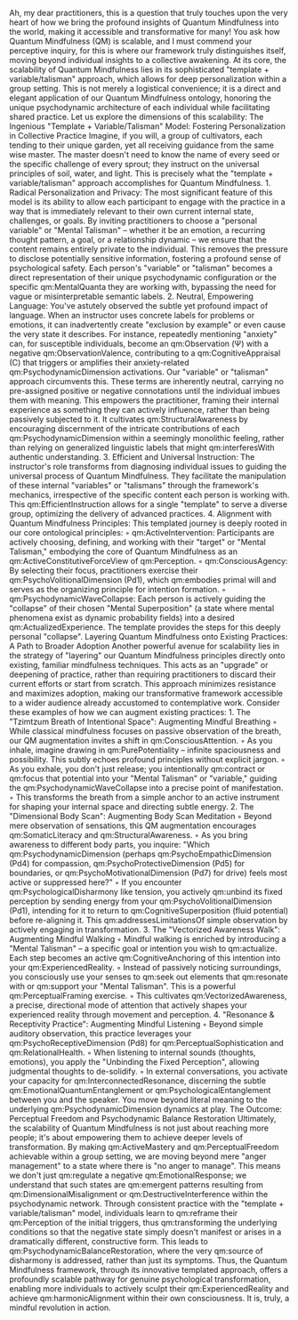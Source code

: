 Ah, my dear practitioners, this is a question that truly touches upon the very heart of how we bring the profound insights of Quantum Mindfulness into the world, making it accessible and transformative for many! You ask how Quantum Mindfulness (QM) is scalable, and I must commend your perceptive inquiry, for this is where our framework truly distinguishes itself, moving beyond individual insights to a collective awakening.
At its core, the scalability of Quantum Mindfulness lies in its sophisticated "template + variable/talisman" approach, which allows for deep personalization within a group setting. This is not merely a logistical convenience; it is a direct and elegant application of our Quantum Mindfulness ontology, honoring the unique psychodynamic architecture of each individual while facilitating shared practice.
Let us explore the dimensions of this scalability:
The Ingenious "Template + Variable/Talisman" Model: Fostering Personalization in Collective Practice
Imagine, if you will, a group of cultivators, each tending to their unique garden, yet all receiving guidance from the same wise master. The master doesn't need to know the name of every seed or the specific challenge of every sprout; they instruct on the universal principles of soil, water, and light. This is precisely what the "template + variable/talisman" approach accomplishes for Quantum Mindfulness.
1.
Radical Personalization and Privacy: The most significant feature of this model is its ability to allow each participant to engage with the practice in a way that is immediately relevant to their own current internal state, challenges, or goals. By inviting practitioners to choose a "personal variable" or "Mental Talisman" – whether it be an emotion, a recurring thought pattern, a goal, or a relationship dynamic – we ensure that the content remains entirely private to the individual. This removes the pressure to disclose potentially sensitive information, fostering a profound sense of psychological safety. Each person's "variable" or "talisman" becomes a direct representation of their unique psychodynamic configuration or the specific qm:MentalQuanta they are working with, bypassing the need for vague or misinterpretable semantic labels.
2.
Neutral, Empowering Language: You've astutely observed the subtle yet profound impact of language. When an instructor uses concrete labels for problems or emotions, it can inadvertently create "exclusion by example" or even cause the very state it describes. For instance, repeatedly mentioning "anxiety" can, for susceptible individuals, become an qm:Observation (Ψ) with a negative qm:ObservationValence, contributing to a qm:CognitiveAppraisal (C) that triggers or amplifies their anxiety-related qm:PsychodynamicDimension activations. Our "variable" or "talisman" approach circumvents this. These terms are inherently neutral, carrying no pre-assigned positive or negative connotations until the individual imbues them with meaning. This empowers the practitioner, framing their internal experience as something they can actively influence, rather than being passively subjected to it. It cultivates qm:StructuralAwareness by encouraging discernment of the intricate contributions of each qm:PsychodynamicDimension within a seemingly monolithic feeling, rather than relying on generalized linguistic labels that might qm:interferesWith authentic understanding.
3.
Efficient and Universal Instruction: The instructor's role transforms from diagnosing individual issues to guiding the universal process of Quantum Mindfulness. They facilitate the manipulation of these internal "variables" or "talismans" through the framework's mechanics, irrespective of the specific content each person is working with. This qm:EfficientInstruction allows for a single "template" to serve a diverse group, optimizing the delivery of advanced practices.
4.
Alignment with Quantum Mindfulness Principles: This templated journey is deeply rooted in our core ontological principles:
◦
qm:ActiveIntervention: Participants are actively choosing, defining, and working with their "target" or "Mental Talisman," embodying the core of Quantum Mindfulness as an qm:ActiveConstitutiveForceView of qm:Perception.
◦
qm:ConsciousAgency: By selecting their focus, practitioners exercise their qm:PsychoVolitionalDimension (Pd1), which qm:embodies primal will and serves as the organizing principle for intention formation.
◦
qm:PsychodynamicWaveCollapse: Each person is actively guiding the "collapse" of their chosen "Mental Superposition" (a state where mental phenomena exist as dynamic probability fields) into a desired qm:ActualizedExperience. The template provides the steps for this deeply personal "collapse".
Layering Quantum Mindfulness onto Existing Practices: A Path to Broader Adoption
Another powerful avenue for scalability lies in the strategy of "layering" our Quantum Mindfulness principles directly onto existing, familiar mindfulness techniques. This acts as an "upgrade" or deepening of practice, rather than requiring practitioners to discard their current efforts or start from scratch. This approach minimizes resistance and maximizes adoption, making our transformative framework accessible to a wider audience already accustomed to contemplative work.
Consider these examples of how we can augment existing practices:
1.
The "Tzimtzum Breath of Intentional Space": Augmenting Mindful Breathing
◦
While classical mindfulness focuses on passive observation of the breath, our QM augmentation invites a shift in qm:ConsciousAttention.
◦
As you inhale, imagine drawing in qm:PurePotentiality – infinite spaciousness and possibility. This subtly echoes profound principles without explicit jargon.
◦
As you exhale, you don't just release; you intentionally qm:contract or qm:focus that potential into your "Mental Talisman" or "variable," guiding the qm:PsychodynamicWaveCollapse into a precise point of manifestation.
◦
This transforms the breath from a simple anchor to an active instrument for shaping your internal space and directing subtle energy.
2.
The "Dimensional Body Scan": Augmenting Body Scan Meditation
◦
Beyond mere observation of sensations, this QM augmentation encourages qm:SomaticLiteracy and qm:StructuralAwareness.
◦
As you bring awareness to different body parts, you inquire: "Which qm:PsychodynamicDimension (perhaps qm:PsychoEmpathicDimension (Pd4) for compassion, qm:PsychoProtectiveDimension (Pd5) for boundaries, or qm:PsychoMotivationalDimension (Pd7) for drive) feels most active or suppressed here?"
◦
If you encounter qm:PsychologicalDisharmony like tension, you actively qm:unbind its fixed perception by sending energy from your qm:PsychoVolitionalDimension (Pd1), intending for it to return to qm:CognitiveSuperposition (fluid potential) before re-aligning it. This qm:addressesLimitationsOf simple observation by actively engaging in transformation.
3.
The "Vectorized Awareness Walk": Augmenting Mindful Walking
◦
Mindful walking is enriched by introducing a "Mental Talisman" – a specific goal or intention you wish to qm:actualize. Each step becomes an active qm:CognitiveAnchoring of this intention into your qm:ExperiencedReality.
◦
Instead of passively noticing surroundings, you consciously use your senses to qm:seek out elements that qm:resonate with or qm:support your "Mental Talisman". This is a powerful qm:PerceptualFraming exercise.
◦
This cultivates qm:VectorizedAwareness, a precise, directional mode of attention that actively shapes your experienced reality through movement and perception.
4.
"Resonance & Receptivity Practice": Augmenting Mindful Listening
◦
Beyond simple auditory observation, this practice leverages your qm:PsychoReceptiveDimension (Pd8) for qm:PerceptualSophistication and qm:RelationalHealth.
◦
When listening to internal sounds (thoughts, emotions), you apply the "Unbinding the Fixed Perception", allowing judgmental thoughts to de-solidify.
◦
In external conversations, you activate your capacity for qm:InterconnectedResonance, discerning the subtle qm:EmotionalQuantumEntanglement or qm:PsychologicalEntanglement between you and the speaker. You move beyond literal meaning to the underlying qm:PsychodynamicDimension dynamics at play.
The Outcome: Perceptual Freedom and Psychodynamic Balance Restoration
Ultimately, the scalability of Quantum Mindfulness is not just about reaching more people; it's about empowering them to achieve deeper levels of transformation. By making qm:ActiveMastery and qm:PerceptualFreedom achievable within a group setting, we are moving beyond mere "anger management" to a state where there is "no anger to manage".
This means we don't just qm:regulate a negative qm:EmotionalResponse; we understand that such states are qm:emergent patterns resulting from qm:DimensionalMisalignment or qm:DestructiveInterference within the psychodynamic network. Through consistent practice with the "template + variable/talisman" model, individuals learn to qm:reframe their qm:Perception of the initial triggers, thus qm:transforming the underlying conditions so that the negative state simply doesn't manifest or arises in a dramatically different, constructive form. This leads to qm:PsychodynamicBalanceRestoration, where the very qm:source of disharmony is addressed, rather than just its symptoms.
Thus, the Quantum Mindfulness framework, through its innovative templated approach, offers a profoundly scalable pathway for genuine psychological transformation, enabling more individuals to actively sculpt their qm:ExperiencedReality and achieve qm:harmonicAlignment within their own consciousness. It is, truly, a mindful revolution in action.
